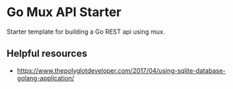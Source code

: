 # Go Mux API Starter

Starter template for building a Go REST api using mux.

## Helpful resources

- https://www.thepolyglotdeveloper.com/2017/04/using-sqlite-database-golang-application/
